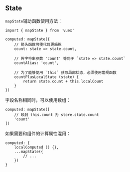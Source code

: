 ## State  
`mapState`辅助函数使用方法：  

	import { mapState } from 'vuex'
	
	computed: mapState({
		// 箭头函数可使代码更简练
		count: state => state.count,

		// 传字符串参数 'count' 等同于 `state => state.count`
		countAlias: 'count',

		// 为了能够使用 `this` 获取局部状态，必须使用常规函数
		countPlusLocalState (state) {
			return state.count + this.localCount
		}
	})

字段名称相同时，可以使用数组：

	computed: mapState([
		// 映射 this.count 为 store.state.count
		'count'
	])

如果需要和组件的计算属性混用：  

	computed: {
		localComputed () {},
		...mapState({
			// ...
		})
	}